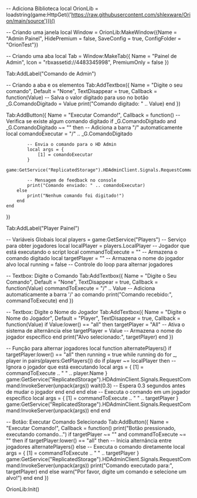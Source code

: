  -- Adiciona Biblioteca
local OrionLib = loadstring(game:HttpGet(('https://raw.githubusercontent.com/shlexware/Orion/main/source')))()

 -- Criando uma janela
local Window = OrionLib:MakeWindow({Name = "Admin Painel", HidePremium = false, SaveConfig = true, ConfigFolder = "OrionTest"})

 -- Criando uma aba
local Tab = Window:MakeTab({
	Name = "Painel de Admin",
	Icon = "rbxassetid://4483345998",
	PremiumOnly = false
})

Tab:AddLabel("Comando de Admin")

-- Criando a aba e os elementos
Tab:AddTextbox({
    Name = "Digite o seu comando",
    Default = "None",
    TextDisappear = true,
    Callback = function(Value)
        -- Salva o valor digitado para uso no botão
        _G.ComandoDigitado = Value 
        print("Comando digitado: " .. Value)
    end
})

Tab:AddButton({
    Name = "Executar Comando!",
    Callback = function()
        -- Verifica se existe algum comando digitado
        if _G.ComandoDigitado and _G.ComandoDigitado ~= "" then
            -- Adiciona a barra "/" automaticamente
            local comandoExecutar = "/" .. _G.ComandoDigitado

            -- Envia o comando para o HD Admin
            local args = {
                [1] = comandoExecutar
            }
            game:GetService("ReplicatedStorage").HDAdminClient.Signals.RequestCommand:InvokeServer(unpack(args))
            
            -- Mensagem de feedback no console
            print("Comando enviado: " .. comandoExecutar)
        else
            print("Nenhum comando foi digitado!")
        end
    end    
}) 

Tab:AddLabel("Player Painel")

-- Variáveis Globais
local players = game:GetService("Players") -- Serviço para obter jogadores
local localPlayer = players.LocalPlayer -- Jogador que está executando o script
local commandToExecute = "" -- Armazena o comando digitado
local targetPlayer = "" -- Armazena o nome do jogador alvo
local running = false -- Controle do loop para alternar jogadores

-- Textbox: Digite o Comando
Tab:AddTextbox({
    Name = "Digite o Seu Comando",
    Default = "None",
    TextDisappear = true,
    Callback = function(Value)
        commandToExecute = "/" .. Value -- Adiciona automaticamente a barra '/' ao comando
        print("Comando recebido:", commandToExecute)
    end
})

-- Textbox: Digite o Nome do Jogador
Tab:AddTextbox({
    Name = "Digite o Nome do Jogador",
    Default = "Player",
    TextDisappear = true,
    Callback = function(Value)
        if Value:lower() == "all" then
            targetPlayer = "All" -- Ativa o sistema de alternância
        else
            targetPlayer = Value -- Armazena o nome do jogador específico
        end
        print("Alvo selecionado:", targetPlayer)
    end
})

-- Função para alternar jogadores
local function alternatePlayers()
    if targetPlayer:lower() == "all" then
        running = true
        while running do
            for _, player in pairs(players:GetPlayers()) do
                if player ~= localPlayer then -- Ignora o jogador que está executando
                    local args = {
                        [1] = commandToExecute .. " " .. player.Name
                    }
                    game:GetService("ReplicatedStorage").HDAdminClient.Signals.RequestCommand:InvokeServer(unpack(args))
                    wait(0.3) -- Espera 0.3 segundos antes de mudar o jogador
                end
            end
        end
    else
        -- Executa o comando em um jogador específico
        local args = {
            [1] = commandToExecute .. " " .. targetPlayer
        }
        game:GetService("ReplicatedStorage").HDAdminClient.Signals.RequestCommand:InvokeServer(unpack(args))
    end
end

-- Botão: Executar Comando Selecionado
Tab:AddButton({
    Name = "Executar Comando!",
    Callback = function()
        print("Botão pressionado, executando comando...")
        if targetPlayer ~= "" and commandToExecute ~= "" then
            if targetPlayer:lower() == "all" then
                -- Inicia alternância entre jogadores
                alternatePlayers()
            else
                -- Executa o comando diretamente
                local args = {
                    [1] = commandToExecute .. " " .. targetPlayer
                }
                game:GetService("ReplicatedStorage").HDAdminClient.Signals.RequestCommand:InvokeServer(unpack(args))
                print("Comando executado para:", targetPlayer)
            end
        else
            warn("Por favor, digite um comando e selecione um alvo!")
        end
    end
})

OrionLib:Init()
